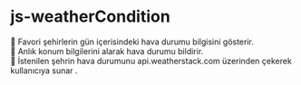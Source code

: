 # js-weatherCondition

📌 Favori şehirlerin gün içerisindeki hava durumu bilgisini gösterir.  
📌 Anlık konum bilgilerini alarak hava durumu bildirir.  
📌 İstenilen şehrin hava durumunu api.weatherstack.com üzerinden çekerek kullanıcıya sunar .  
